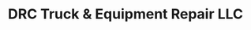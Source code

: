 ---
title: "DRC Truck & Equipment Repair LLC"
url: /madison/drc-truck-and-equipment-repair-llc/
shop: shop
---